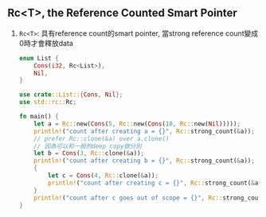 ## Rc\<T\>, the Reference Counted Smart Pointer
1. `Rc<T>`: 具有reference count的smart pointer, 當strong reference count變成0時才會釋放data
    ```rust
    enum List {
        Cons(i32, Rc<List>),
        Nil,
    }

    use crate::List::{Cons, Nil};
    use std::rc::Rc;

    fn main() {
        let a = Rc::new(Cons(5, Rc::new(Cons(10, Rc::new(Nil)))));
        println!("count after creating a = {}", Rc::strong_count(&a));
        // prefer Rc::clone(&a) over a.clone()
        // 因為可以和一般的deep copy做分別
        let b = Cons(3, Rc::clone(&a));
        println!("count after creating b = {}", Rc::strong_count(&a));
        {
            let c = Cons(4, Rc::clone(&a));
            println!("count after creating c = {}", Rc::strong_count(&a));
        }
        println!("count after c goes out of scope = {}", Rc::strong_count(&a));
    }
    ```
